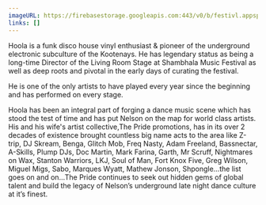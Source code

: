 ```yaml
---
imageURL: https://firebasestorage.googleapis.com:443/v0/b/festivl.appspot.com/o/userContent%2F7EAD4D72-2CB5-44E5-A47F-C660C4EBFBF6.png?alt=media&token=f1ad7497-d4d3-40a9-837c-02066e301a3e
links: []
---
```

Hoola is a funk disco house vinyl enthusiast & pioneer of the underground electronic subculture of the Kootenays. He has legendary status as being a long-time Director of the Living Room Stage at Shambhala Music Festival as well as deep roots and pivotal in the early days of curating the festival.

He is one of the only artists to have played every year since the beginning and has performed on every stage.

Hoola has been an integral part of forging a dance music scene which has stood the test of time and has put Nelson on the map for world class artists. His and his wife's artist collective,The Pride promotions, has in its over 2 decades of existence brought countless big name acts to the area like Z-trip, DJ Skream, Benga, Glitch Mob, Freq Nasty, Adam Freeland, Bassnectar, A-Skills, Plump DJs, Doc Martin, Mark Farina, Garth, Mr Scruff, Nightmares on Wax, Stanton Warriors, LKJ, Soul of Man, Fort Knox Five, Greg Wilson, Miguel Migs, Sabo, Marques Wyatt, Mathew Jonson, Shpongle…the list goes on and on…The Pride continues to seek out hidden gems of global talent and build the legacy of Nelson’s underground late night dance culture at it’s finest.